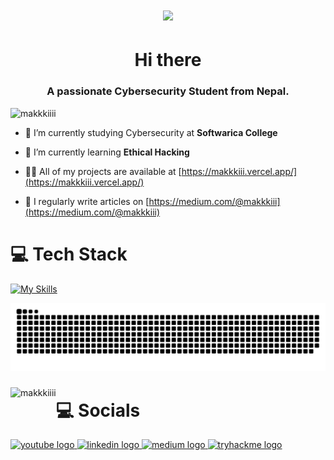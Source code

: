 <h1 align="center">
  <a href="https://git.io/typing-svg">
    <img src="https://readme-typing-svg.herokuapp.com/?lines=Hi,+There!+👋;I+am+Denish!&center=true&size=30">
  </a>
</h1>

<h1 align="center">Hi there</h1>
<h3 align="center">A passionate Cybersecurity Student from Nepal.</h3>

<p align="left"> <img src="https://komarev.com/ghpvc/?username=makkkiiii&label=Profile%20views&color=0e75b6&style=flat" alt="makkkiiii" /> </p>




- 🔭 I’m currently studying Cybersecurity at **Softwarica College**

- 🌱 I’m currently learning **Ethical Hacking**

- 👨‍💻 All of my projects are available at [https://makkkiii.vercel.app/](https://makkkiii.vercel.app/)

- 📝 I regularly write articles on [https://medium.com/@makkkiii](https://medium.com/@makkkiii)


###





# 💻 Tech Stack


[![My Skills](https://skillicons.dev/icons?i=bash,c,py,kali,linux,notion)](https://skillicons.dev)

<picture>
  <source
    media="(prefers-color-scheme: dark)"
    srcset="https://raw.githubusercontent.com/platane/snk/output/github-contribution-grid-snake-dark.svg"
  />
  <source
    media="(prefers-color-scheme: light)"
    srcset="https://raw.githubusercontent.com/platane/snk/output/github-contribution-grid-snake.svg"
  />
  <img
    alt="github contribution grid snake animation"
    src="https://raw.githubusercontent.com/platane/snk/output/github-contribution-grid-snake.svg"
  />
</picture>

###

<p><img align="left" src="https://github-readme-stats.vercel.app/api/top-langs?username=makkkiiii&show_icons=true&locale=en&layout=compact" alt="makkkiiii" /></p>

# 💻 Socials
  <div align="left">
  <a href="https://www.youtube.com/@makkkiiiii" target="_blank">
    <img src="https://img.shields.io/static/v1?message=Youtube&logo=youtube&label=&color=FF0000&logoColor=white&labelColor=&style=for-the-badge" height="35" alt="youtube logo"  />
  </a>
  <a href="www.linkedin.com/in/denish-maharjan" target="_blank">
    <img src="https://img.shields.io/static/v1?message=LinkedIn&logo=linkedin&label=&color=0077B5&logoColor=white&labelColor=&style=for-the-badge" height="35" alt="linkedin logo"  />
  </a>
  <a href="https://medium.com/@makkkiii" target="_blank">
    <img src="https://img.shields.io/static/v1?message=Medium&logo=medium&label=&color=12100E&logoColor=white&labelColor=&style=for-the-badge" height="35" alt="medium logo"  />
  </a>
  <a href="https://tryhackme.com/p/Makkkiiii" target="_blank">
    <img src="https://img.shields.io/static/v1?message=TryHackMe&logo=tryhackme&label=&color=88cc14&logoColor=white&labelColor=&style=for-the-badge" height="35" alt="tryhackme logo"  />
  </a>
</div>




